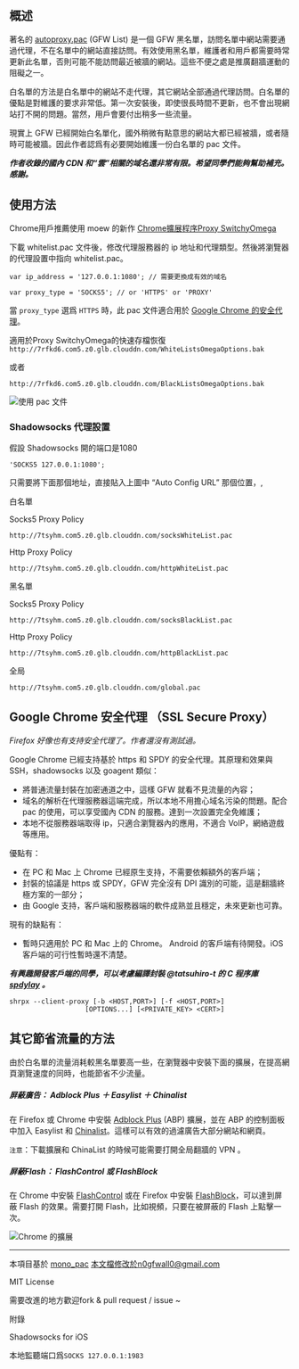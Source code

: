 概述
-----

著名的 [autoproxy.pac](https://autoproxy.org) (GFW List)  是一個 GFW 黑名單，訪問名單中網站需要通過代理，不在名單中的網站直接訪問。有效使用黑名單，維護者和用戶都需要時常更新此名單，否則可能不能訪問最近被牆的網站。這些不便之處是推廣翻牆運動的阻礙之一。

白名單的方法是白名單中的網站不走代理，其它網站全部通過代理訪問。白名單的優點是對維護的要求非常低。第一次安裝後，即使很長時間不更新，也不會出現網站打不開的問題。當然，用戶會要付出稍多一些流量。

現實上 GFW 已經開始白名單化，國外稍微有點意思的網站大都已經被牆，或者隨時可能被牆。因此作者認爲有必要開始維護一份白名單的 pac 文件。

***作者收錄的國內 CDN 和“雲”相關的域名還非常有限。希望同學們能夠幫助補充。感謝。***

使用方法
---------
Chrome用戶推薦使用 moew 的新作 [Chrome擴展程序Proxy SwitchyOmega](https://chrome.google.com/webstore/detail/proxy-switchyomega/padekgcemlokbadohgkifijomclgjgif)


下載 whitelist.pac 文件後，修改代理服務器的 ip 地址和代理類型。然後將瀏覽器的代理設置中指向 whitelist.pac。


```
var ip_address = '127.0.0.1:1080'; // 需要更換成有效的域名
```

```
var proxy_type = 'SOCKS5'; // or 'HTTPS' or 'PROXY'
```

當 `proxy_type`  選爲 `HTTPS` 時，此 pac 文件適合用於 [Google Chrome 的安全代理](http://www.chromium.org/developers/design-documents/secure-web-proxy)。


適用於Proxy SwitchyOmega的快速存檔恢復 `http://7rfkd6.com5.z0.glb.clouddn.com/WhiteListsOmegaOptions.bak`

或者

 `http://7rfkd6.com5.z0.glb.clouddn.com/BlackListsOmegaOptions.bak`

![使用 pac 文件](http://ww2.sinaimg.cn/large/6d9bd6a5gw1eogqk48awgj21ci10yk01.jpg)


### Shadowsocks 代理設置


假設 Shadowsocks 開的端口是1080

```
'SOCKS5 127.0.0.1:1080';
```


只需要將下面那個地址，直接貼入上圖中 “Auto Config URL” 那個位置，,


白名單

Socks5 Proxy Policy
```
http://7tsyhm.com5.z0.glb.clouddn.com/socksWhiteList.pac
```

Http Proxy Policy
```
http://7tsyhm.com5.z0.glb.clouddn.com/httpWhiteList.pac
```


黑名單

Socks5 Proxy Policy
```
http://7tsyhm.com5.z0.glb.clouddn.com/socksBlackList.pac
```


Http Proxy Policy
```
http://7tsyhm.com5.z0.glb.clouddn.com/httpBlackList.pac
```


全局
```
http://7tsyhm.com5.z0.glb.clouddn.com/global.pac
```


Google Chrome 安全代理 （SSL Secure Proxy）
-----------

_Firefox 好像也有支持安全代理了。作者還沒有測試過。_


Google Chrome 已經支持基於 https 和 SPDY 的安全代理。其原理和效果與 SSH，shadowsocks 以及 goagent 類似：

* 將普通流量封裝在加密通道之中，這樣 GFW 就看不見流量的內容；
* 域名的解析在代理服務器這端完成，所以本地不用擔心域名污染的問題。配合 pac 的使用，可以享受國內 CDN 的服務。達到一次設置完全免維護；
* 本地不從服務器端取得 ip，只適合瀏覽器內的應用，不適合 VoIP，網絡遊戲等應用。

優點有：

* 在 PC 和 Mac 上 Chrome 已經原生支持，不需要依賴額外的客戶端；
* 封裝的協議是 https 或 SPDY，GFW 完全沒有 DPI 識別的可能，這是翻牆終極方案的一部分；
* 由 Google 支持，客戶端和服務器端的軟件成熟並且穩定，未來更新也可靠。

現有的缺點有：

* 暫時只適用於 PC 和 Mac 上的 Chrome。 Android 的客戶端有待開發。iOS 客戶端的可行性暫時還不清楚。

***有興趣開發客戶端的同學，可以考慮編譯封裝 @tatsuhiro-t 的 C 程序庫 [spdylay](https://github.com/tatsuhiro-t/spdylay) 。***

```
shrpx --client-proxy [-b <HOST,PORT>] [-f <HOST,PORT>]
				   [OPTIONS...] [<PRIVATE_KEY> <CERT>]
```


其它節省流量的方法
----------------


由於白名單的流量消耗較黑名單要高一些，在瀏覽器中安裝下面的擴展，在提高網頁瀏覽速度的同時，也能節省不少流量。

##### 屏蔽廣告： Adblock Plus ＋ Easylist ＋ Chinalist

在 Firefox 或 Chrome 中安裝 [Adblock Plus](http://adblockplus.org/en/) (ABP) 擴展，並在 ABP 的控制面板中加入 Easylist 和 [Chinalist](http://code.google.com/p/adblock-chinalist/)。這樣可以有效的過濾廣告大部分網站和網頁。

`注意`：下載擴展和 ChinaList 的時候可能需要打開全局翻牆的 VPN 。

##### 屏蔽Flash： FlashControl 或 FlashBlock

在 Chrome 中安裝 [FlashControl](https://chrome.google.com/webstore/detail/flashcontrol/mfidmkgnfgnkihnjeklbekckimkipmoe) 或在 Firefox 中安裝 [FlashBlock](https://addons.mozilla.org/zh-cn/firefox/addon/flashblock/)，可以達到屏蔽 Flash 的效果。需要打開 Flash，比如視頻，只要在被屏蔽的 Flash 上點擊一次。

![Chrome 的擴展](http://7xj4mk.com5.z0.glb.clouddn.com/chrome-extension.png)

------

本項目基於 [mono_pac](https://github.com/blackgear/mono_pac)
本文檔修改於n0gfwall0@gmail.com  

MIT License


需要改進的地方歡迎fork & pull request / issue ~


附錄


Shadowsocks for iOS

本地監聽端口爲`SOCKS 127.0.0.1:1983`
